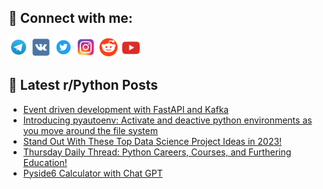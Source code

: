 ## 🔎 Connect with me:
[<img src="https://github.com/bullbesh/bullbesh/blob/main/images/Telegram.png" width="32" height="32" />](https://t.me/bullbesh)
[<img src="https://github.com/bullbesh/bullbesh/blob/main/images/VK.png" width="32" height="32" />](https://vk.com/bullbesh)
[<img src="https://github.com/bullbesh/bullbesh/blob/main/images/Twitter.png" width="32" height="32" />](https://twitter.com/bullbesh1)
[<img src="https://github.com/bullbesh/bullbesh/blob/main/images/Instagram.png" width="32" height="32" />](https://www.instagram.com/bullbesh)
[<img src="https://github.com/bullbesh/bullbesh/blob/main/images/Reddit.png" width="32" height="32" />](https://www.reddit.com/user/bullbesh)
[<img src="https://github.com/bullbesh/bullbesh/blob/main/images/YouTube.png" width="32" height="32" />](https://www.youtube.com/channel/UCtfjRs6uzgq5mfm8S06WTcg)

## 📕 Latest r/Python Posts
<!-- BLOG-POST-LIST:START -->
- [Event driven development with FastAPI and Kafka](https://www.reddit.com/r/Python/comments/12stcsj/event_driven_development_with_fastapi_and_kafka/)
- [Introducing pyautoenv: Activate and deactive python environments as you move around the file system](https://www.reddit.com/r/Python/comments/12st900/introducing_pyautoenv_activate_and_deactive/)
- [Stand Out With These Top Data Science Project Ideas in 2023!](https://www.reddit.com/r/Python/comments/12soaz8/stand_out_with_these_top_data_science_project/)
- [Thursday Daily Thread: Python Careers, Courses, and Furthering Education!](https://www.reddit.com/r/Python/comments/12sf4mb/thursday_daily_thread_python_careers_courses_and/)
- [Pyside6 Calculator with Chat GPT](https://www.reddit.com/r/Python/comments/12se9mm/pyside6_calculator_with_chat_gpt/)
<!-- BLOG-POST-LIST:END -->

